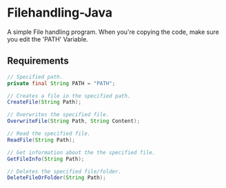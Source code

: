 # Filehandling-Java
A simple File handling program.
When you're copying the code, make sure you edit the 'PATH' Variable.

## Requirements
```java
// Specified path.
private final String PATH = "PATH";

// Creates a file in the specified path.
CreateFile(String Path);

// Overwrites the specified file.
OverwriteFile(String Path, String Content);

// Read the specified file.
ReadFile(String Path);

// Get information about the the specified file.
GetFileInfo(String Path);

// Deletes the specified file/folder.
DeleteFileOrFolder(String Path);
```
